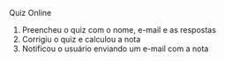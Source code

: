 Quiz Online

1. Preencheu o quiz com o nome, e-mail e as respostas
2. Corrigiu o quiz e calculou a nota
3. Notificou o usuário enviando um e-mail com a nota
